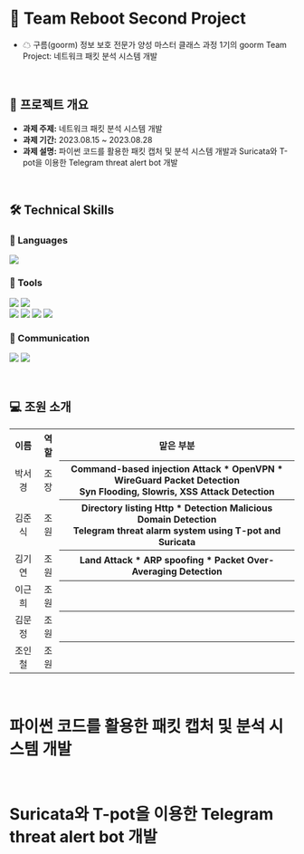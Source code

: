 # 🌈 Team Reboot Second Project
- ☁ 구름(goorm) 정보 보호 전문가 양성 마스터 클래스 과정 1기의 goorm Team Project: 네트워크 패킷 분석 시스템 개발
<br>

## 📂 프로젝트 개요

- **과제 주제:** 네트워크 패킷 분석 시스템 개발
- **과제 기간:** 2023.08.15 ~ 2023.08.28
- **과제 설명:** 파이썬 코드를 활용한 패킷 캡처 및 분석 시스템 개발과 Suricata와 T-pot을 이용한 Telegram threat alert bot 개발

<br>

## 🛠️ Technical Skills

### 📒 Languages
<img src="https://img.shields.io/badge/Python-3776AB?style=for-the-badge&logo=python&logoColor=white"/> 

### 📗 Tools
<img src="https://img.shields.io/badge/Visual Studio Code-007ACC?style=for-the-badge&logo=visualstudiocode&logoColor=white"/> <img src="https://img.shields.io/badge/GitHub-181717?style=for-the-badge&logo=github&logoColor=white"/> 
<br><img src="https://img.shields.io/badge/Security Onion-000000?style=for-the-badge&logo=aHR0cHM6Ly9zZWN1cml0eW9uaW9uc29sdXRpb25zLmNvbS9sb2dvL2xvZ28tc28tZGFyay5zdmc="/> <img src="https://img.shields.io/badge/Suricata-ff7f00?style=for-the-badge&logo=aHR0cHM6Ly9zdXJpY2F0YS5pby93cC1jb250ZW50L3VwbG9hZHMvMjAyMi8wMS9Mb2dvSG9yaXotU3VyaWNhdGFGaW5hbC00LXRyYW5zbHVjZW50LnBuZw=="/> <img src="https://img.shields.io/badge/Telegram-26A5E4?style=for-the-badge&logo=telegram&logoColor=white"/> <img src="https://img.shields.io/badge/Tpot-ff3399?style=for-the-badge&logo=&logoColor=white"/>

### 📙 Communication
<img src="https://img.shields.io/badge/Slack-4A154B?style=for-the-badge&logo=slack&logoColor=white"/> <img src="https://img.shields.io/badge/Notion-000000?style=for-the-badge&logo=notion&logoColor=white"/> 

<br>

## 💻 조원 소개

<table>
  <tr>
    <th align="center">이름</th>
    <th align="center">역할</th>
    <th align="center">맡은 부분</th>
  </tr>
  <tr>
    <td align="center">박서경</td>
    <td align="center">조장</td>
    <th align="center">Command-based injection Attack * OpenVPN * WireGuard Packet Detection
    <br> Syn Flooding, Slowris, XSS Attack Detection </th>
  </tr>
    <tr>
    <td align="center">김준식</td>
    <td align="center">조원</td>
    <th align="center">Directory listing Http * Detection Malicious Domain Detection
    <br>Telegram threat alarm system using T-pot and Suricata
 </th>
  </tr>
      <tr>
    <td align="center">김기연</td>
    <td align="center">조원</td>
    <th align="center">Land Attack * ARP spoofing * Packet Over-Averaging Detection</th>
  </tr>
  <tr>
    <td align="center">이근희</td>
    <td align="center">조원</td>
    <th align="center"></th>
  </tr>
  <tr>
    <td align="center">김문정</td>
    <td align="center">조원</td>
    <th align="center"></th>
  </tr>
    <tr>
    <td align="center">조인철</td>
    <td align="center">조원</td>
    <th align="center"></th>
  </tr>
</table>

<br>

# 파이썬 코드를 활용한 패킷 캡처 및 분석 시스템 개발
<br>

# Suricata와 T-pot을 이용한 Telegram threat alert bot 개발
<br>




